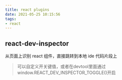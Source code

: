 ```yaml
---
title: react plugins
date: 2021-05-25 10:15:56
tags:
- react
---
```


## react-dev-inspector
从页面上识别 react 组件，直接跳转到本地 ide 代码片段上
> 可以自定义开关键值，或者在devtool里面通过window.REACT_DEV_INSPECTOR_TOGGLE()开启


